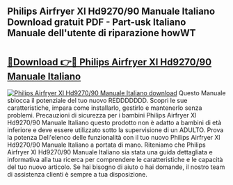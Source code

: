 ## Philips Airfryer Xl Hd9270/90 Manuale Italiano Download gratuit PDF - Part-usk Italiano Manuale dell'utente di riparazione howWT

# <h2><a href="http://dfejlfd.blite.top/?on=Philips+Airfryer+Xl+Hd9270%2f90+Manuale+Italiano">🔗Download 👉🔴 Philips Airfryer Xl Hd9270/90 Manuale Italiano</a></h2>

[![Philips Airfryer Xl Hd9270/90 Manuale Italiano download](https://i.imgur.com/lujVjoI.png)](http://dfejlfd.blite.top/?on=Philips+Airfryer+Xl+Hd9270%2f90+Manuale+Italiano)
Questo Manuale sblocca il potenziale del tuo nuovo REDDDDDDD. Scopri le sue caratteristiche, impara come installarlo, gestirlo e mantenerlo senza problemi. Precauzioni di sicurezza per i bambini Philips Airfryer Xl Hd9270/90 Manuale Italiano questo prodotto non è adatto a bambini di età inferiore e deve essere utilizzato sotto la supervisione di un ADULTO. Prova la potenza Dell'elenco delle funzionalità con il tuo nuovo Philips Airfryer Xl Hd9270/90 Manuale Italiano a portata di mano. Riteniamo che Philips Airfryer Xl Hd9270/90 Manuale Italiano sia stata una guida dettagliata e informativa alla tua ricerca per comprendere le caratteristiche e le capacità del tuo nuovo articolo. Se hai bisogno di aiuto o hai domande, il nostro team di assistenza clienti è sempre a tua disposizione.
